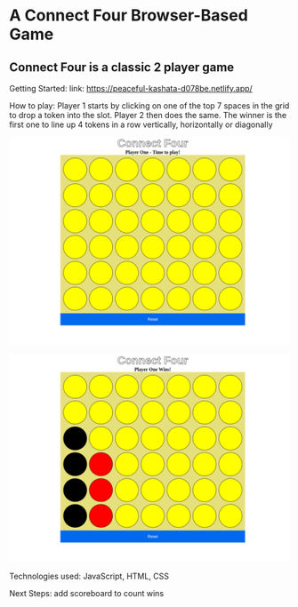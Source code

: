 # A Connect Four Browser-Based Game

## Connect Four is a classic 2 player game 

Getting Started:
link: https://peaceful-kashata-d078be.netlify.app/

How to play:
Player 1 starts by clicking on one of the top 7 spaces in the grid to drop a token into the slot. 
Player 2 then does the same.
The winner is the first one to line up 4 tokens in a row vertically, horizontally or diagonally


![alt text](assets/Screenshot%20from%202022-09-14%2015-17-31.png)

![alt text](assets/Screenshot%20from%202022-09-14%2015-17-40.png)

Technologies used: JavaScript, HTML, CSS

Next Steps: add scoreboard to count wins 